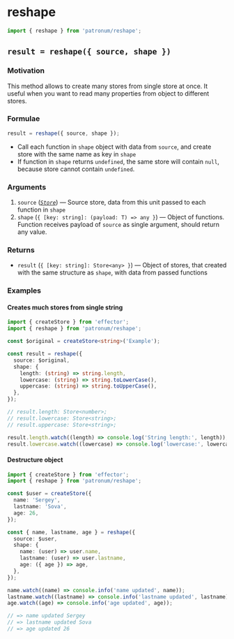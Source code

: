 # reshape

```ts
import { reshape } from 'patronum/reshape';
```

## `result = reshape({ source, shape })`

### Motivation

This method allows to create many stores from single store at once.
It useful when you want to read many properties from object to different stores.

### Formulae

```ts
result = reshape({ source, shape });
```

- Call each function in `shape` object with data from `source`, and create store with the same name as key in `shape`
- If function in `shape` returns `undefined`, the same store will contain `null`, because store cannot contain `undefined`.

### Arguments

1. `source` ([_`Store`_]) — Source store, data from this unit passed to each function in `shape`
1. `shape` (`{ [key: string]: (payload: T) => any }`) — Object of functions. Function receives payload of `source` as single argument, should return any value.

### Returns

- `result` (`{ [key: string]: Store<any> }`) — Object of stores, that created with the same structure as `shape`, with data from passed functions

[_`event`_]: https://effector.dev/docs/api/effector/event
[_`effect`_]: https://effector.dev/docs/api/effector/effect
[_`store`_]: https://effector.dev/docs/api/effector/store

### Examples

#### Creates much stores from single string

```ts
import { createStore } from 'effector';
import { reshape } from 'patronum/reshape';

const $original = createStore<string>('Example');

const result = reshape({
  source: $original,
  shape: {
    length: (string) => string.length,
    lowercase: (string) => string.toLowerCase(),
    uppercase: (string) => string.toUpperCase(),
  },
});

// result.length: Store<number>;
// result.lowercase: Store<string>;
// result.uppercase: Store<string>;

result.length.watch((length) => console.log('String length:', length));
result.lowercase.watch((lowercase) => console.log('lowercase:', lowercase));
```

#### Destructure object

```ts
import { createStore } from 'effector';
import { reshape } from 'patronum/reshape';

const $user = createStore({
  name: 'Sergey',
  lastname: 'Sova',
  age: 26,
});

const { name, lastname, age } = reshape({
  source: $user,
  shape: {
    name: (user) => user.name,
    lastname: (user) => user.lastname,
    age: ({ age }) => age,
  },
});

name.watch((name) => console.info('name updated', name));
lastname.watch((lastname) => console.info('lastname updated', lastname));
age.watch((age) => console.info('age updated', age));

// => name updated Sergey
// => lastname updated Sova
// => age updated 26
```
